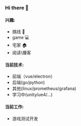 ### Hi there 👋

<!--
**FanLu1994/FanLu1994** is a ✨ _special_ ✨ repository because its `README.md` (this file) appears on your GitHub profile.

Here are some ideas to get you started:

- 🔭 I’m currently working on ...
- 🌱 I’m currently learning ...
- 👯 I’m looking to collaborate on ...
- 🤔 I’m looking for help with ...
- 💬 Ask me about ...
- 📫 How to reach me: ...
- 😄 Pronouns: ...
- ⚡ Fun fact: ...
-->

#### 兴趣: 

- 搞钱 :money_with_wings: 
- game :computer:
- 宅家 :house:
- 阅读\播客

#### 当前技术:

- 前端（vue/electron）
- 后端(go/python)
- 其他(linux/prometheus/grafana)
- 学习中(unity/ue4/...)

#### 当前工作:

- 游戏测试开发

